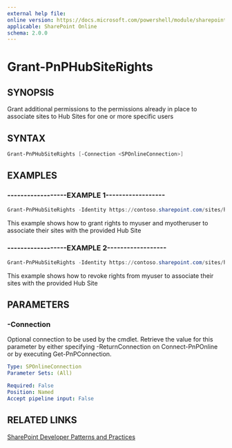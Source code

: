 ```yaml
---
external help file:
online version: https://docs.microsoft.com/powershell/module/sharepoint-pnp/grant-pnphubsiterights
applicable: SharePoint Online
schema: 2.0.0
---
```

# Grant-PnPHubSiteRights

## SYNOPSIS
Grant additional permissions to the permissions already in place to associate sites to Hub Sites for one or more specific users

## SYNTAX

```powershell
Grant-PnPHubSiteRights [-Connection <SPOnlineConnection>]
```

## EXAMPLES

### ------------------EXAMPLE 1------------------
```powershell
Grant-PnPHubSiteRights -Identity https://contoso.sharepoint.com/sites/hubsite -Principals "myuser@mydomain.com","myotheruser@mydomain.com" -Rights Join
```

This example shows how to grant rights to myuser and myotheruser to associate their sites with the provided Hub Site

### ------------------EXAMPLE 2------------------
```powershell
Grant-PnPHubSiteRights -Identity https://contoso.sharepoint.com/sites/hubsite -Principals "myuser@mydomain.com" -Rights None
```

This example shows how to revoke rights from myuser to associate their sites with the provided Hub Site

## PARAMETERS

### -Connection
Optional connection to be used by the cmdlet. Retrieve the value for this parameter by either specifying -ReturnConnection on Connect-PnPOnline or by executing Get-PnPConnection.

```yaml
Type: SPOnlineConnection
Parameter Sets: (All)

Required: False
Position: Named
Accept pipeline input: False
```

## RELATED LINKS

[SharePoint Developer Patterns and Practices](https://aka.ms/sppnp)
